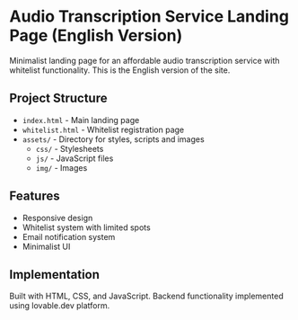# Audio Transcription Service Landing Page (English Version)

Minimalist landing page for an affordable audio transcription service with whitelist functionality. This is the English version of the site.

## Project Structure

- `index.html` - Main landing page
- `whitelist.html` - Whitelist registration page
- `assets/` - Directory for styles, scripts and images
  - `css/` - Stylesheets
  - `js/` - JavaScript files
  - `img/` - Images

## Features

- Responsive design
- Whitelist system with limited spots
- Email notification system
- Minimalist UI

## Implementation

Built with HTML, CSS, and JavaScript. Backend functionality implemented using lovable.dev platform.